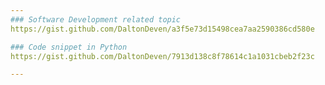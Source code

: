 ```yaml
---
### Software Development related topic
https://gist.github.com/DaltonDeven/a3f5e73d15498cea7aa2590386cd580e

### Code snippet in Python
https://gist.github.com/DaltonDeven/7913d138c8f78614c1a1031cbeb2f23c

---
```

